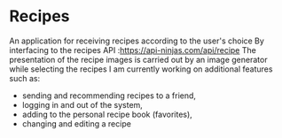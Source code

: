 # Recipes
An application for receiving recipes according to the user's choice
By interfacing to the recipes API :https://api-ninjas.com/api/recipe
The presentation of the recipe images is carried out by an image generator while selecting the recipes
I am currently working on additional features such as:
* sending and recommending recipes to a friend,
* logging in and out of the system,
* adding to the personal recipe book (favorites),
* changing and editing a recipe

